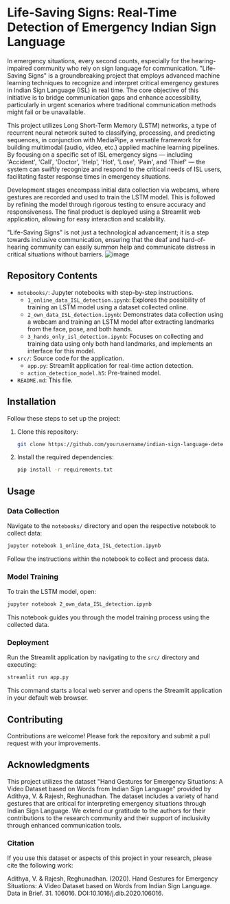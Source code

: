 # Life-Saving Signs: Real-Time Detection of Emergency Indian Sign Language

In emergency situations, every second counts, especially for the hearing-impaired community who rely on sign language for communication. "Life-Saving Signs" is a groundbreaking project that employs advanced machine learning techniques to recognize and interpret critical emergency gestures in Indian Sign Language (ISL) in real time. The core objective of this initiative is to bridge communication gaps and enhance accessibility, particularly in urgent scenarios where traditional communication methods might fail or be unavailable.

This project utilizes Long Short-Term Memory (LSTM) networks, a type of recurrent neural network suited to classifying, processing, and predicting sequences, in conjunction with MediaPipe, a versatile framework for building multimodal (audio, video, etc.) applied machine learning pipelines. By focusing on a specific set of ISL emergency signs — including 'Accident', 'Call', 'Doctor', 'Help', 'Hot', 'Lose', 'Pain', and 'Thief' — the system can swiftly recognize and respond to the critical needs of ISL users, facilitating faster response times in emergency situations.

Development stages encompass initial data collection via webcams, where gestures are recorded and used to train the LSTM model. This is followed by refining the model through rigorous testing to ensure accuracy and responsiveness. The final product is deployed using a Streamlit web application, allowing for easy interaction and scalability.

"Life-Saving Signs" is not just a technological advancement; it is a step towards inclusive communication, ensuring that the deaf and hard-of-hearing community can easily summon help and communicate distress in critical situations without barriers.
![image](https://github.com/fyzanahammad/Life-Saving-Signs-Real-Time-Detection-of-Emergency-Indian-Sign-Language/assets/72655841/83f4fd38-1757-4f50-953a-137471aa3be2)


## Repository Contents

- `notebooks/`: Jupyter notebooks with step-by-step instructions.
  - `1_online_data_ISL_detection.ipynb`: Explores the possibility of training an LSTM model using a dataset collected online.
  - `2_own_data_ISL_detection.ipynb`: Demonstrates data collection using a webcam and training an LSTM model after extracting landmarks from the face, pose, and both hands.
  - `3_hands_only_isl_detection.ipynb`: Focuses on collecting and training data using only both hand landmarks, and implements an interface for this model.
- `src/`: Source code for the application.
  - `app.py`: Streamlit application for real-time action detection.
  - `action_detection_model.h5`: Pre-trained model.
- `README.md`: This file.

## Installation

Follow these steps to set up the project:

1. Clone this repository:
   ```bash
   git clone https://github.com/yourusername/indian-sign-language-detection.git
   ```
2. Install the required dependencies:
   ```bash
   pip install -r requirements.txt
   ```

## Usage

### Data Collection

Navigate to the `notebooks/` directory and open the respective notebook to collect data:

```bash
jupyter notebook 1_online_data_ISL_detection.ipynb
```

Follow the instructions within the notebook to collect and process data.

### Model Training

To train the LSTM model, open:

```bash
jupyter notebook 2_own_data_ISL_detection.ipynb
```

This notebook guides you through the model training process using the collected data.

### Deployment

Run the Streamlit application by navigating to the `src/` directory and executing:

```bash
streamlit run app.py
```

This command starts a local web server and opens the Streamlit application in your default web browser.

## Contributing

Contributions are welcome! Please fork the repository and submit a pull request with your improvements.

## Acknowledgments

This project utilizes the dataset "Hand Gestures for Emergency Situations: A Video Dataset based on Words from Indian Sign Language" provided by Adithya, V. & Rajesh, Reghunadhan. The dataset includes a variety of hand gestures that are critical for interpreting emergency situations through Indian Sign Language. We extend our gratitude to the authors for their contributions to the research community and their support of inclusivity through enhanced communication tools.

### Citation
If you use this dataset or aspects of this project in your research, please cite the following work:

Adithya, V. & Rajesh, Reghunadhan. (2020). Hand Gestures for Emergency Situations: A Video Dataset based on Words from Indian Sign Language. Data in Brief. 31. 106016. DOI:10.1016/j.dib.2020.106016.

